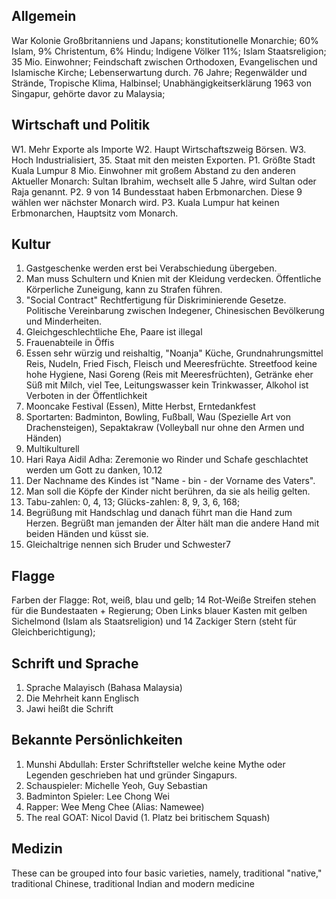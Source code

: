 ## Allgemein
War Kolonie Großbritanniens und Japans;
konstitutionelle Monarchie; 
60% Islam, 9% Christentum, 6% Hindu; 
Indigene Völker 11%;
Islam Staatsreligion;
35 Mio. Einwohner; 
Feindschaft zwischen Orthodoxen, Evangelischen und Islamische Kirche;
Lebenserwartung durch. 76 Jahre;
Regenwälder und Strände, Tropische Klima, Halbinsel;
Unabhängigkeitserklärung 1963 von Singapur, gehörte davor zu Malaysia;
## Wirtschaft und Politik
W1. Mehr Exporte als Importe
W2. Haupt Wirtschaftszweig Börsen.
W3. Hoch Industrialisiert, 35. Staat mit den meisten Exporten. 
P1. Größte Stadt Kuala Lumpur 8 Mio. Einwohner mit großem Abstand zu den anderen
	Aktueller Monarch: Sultan Ibrahim, wechselt alle 5 Jahre, wird Sultan oder Raja genannt.
P2. 9 von 14 Bundesstaat haben Erbmonarchen. Diese 9 wählen wer nächster Monarch wird. 
P3. Kuala Lumpur hat keinen Erbmonarchen, Hauptsitz vom Monarch.
## Kultur
1. Gastgeschenke werden erst bei Verabschiedung übergeben. 
2. Man muss Schultern und Knien mit der Kleidung verdecken. Öffentliche Körperliche Zuneigung, kann zu Strafen führen. 
3. "Social Contract" Rechtfertigung für Diskriminierende Gesetze. Politische Vereinbarung zwischen Indegener, Chinesischen Bevölkerung und Minderheiten.
4. Gleichgeschlechtliche Ehe, Paare ist illegal
5. Frauenabteile in Öffis
6. Essen sehr würzig und reishaltig, "Noanja" Küche, Grundnahrungsmittel Reis, Nudeln, Fried Fisch, Fleisch und Meeresfrüchte. Streetfood keine hohe Hygiene, Nasi Goreng (Reis mit Meeresfrüchten), Getränke eher Süß mit Milch, viel Tee, Leitungswasser kein Trinkwasser, Alkohol ist Verboten in der Öffentlichkeit
7. Mooncake Festival (Essen), Mitte Herbst, Erntedankfest
8. Sportarten: Badminton, Bowling, Fußball, Wau (Spezielle Art von Drachensteigen), 
   Sepaktakraw (Volleyball nur ohne den Armen und Händen)
9. Multikulturell
10. Hari Raya Aidil Adha: Zeremonie wo Rinder und Schafe geschlachtet werden um Gott zu danken, 10.12
11. Der Nachname des Kindes ist "Name - bin - der Vorname des Vaters". 
12. Man soll die Köpfe der Kinder nicht berühren, da sie als heilig gelten. 
13. Tabu-zahlen: 0, 4, 13; Glücks-zahlen: 8, 9, 3, 6, 168;
14. Begrüßung mit Handschlag und danach führt man die Hand zum Herzen. Begrüßt man jemanden der Älter hält man die andere Hand mit beiden Händen und küsst sie.
15. Gleichaltrige nennen sich Bruder und Schwester7

## Flagge
Farben der Flagge: Rot, weiß, blau und gelb; 
14 Rot-Weiße Streifen stehen für die Bundestaaten + Regierung;
Oben Links blauer Kasten mit gelben Sichelmond (Islam als Staatsreligion) und 14 Zackiger Stern (steht für Gleichberichtigung);

## Schrift und Sprache
1. Sprache Malayisch (Bahasa Malaysia)
2. Die Mehrheit kann Englisch
3. Jawi heißt die Schrift
## Bekannte Persönlichkeiten
1. Munshi Abdullah: Erster Schriftsteller welche keine Mythe oder Legenden geschrieben hat und gründer Singapurs.
2. Schauspieler: Michelle Yeoh, Guy Sebastian
3. Badminton Spieler:  Lee Chong Wei
4. Rapper: Wee Meng Chee (Alias: Namewee)
5. The real GOAT: Nicol David (1. Platz bei britischem Squash)

## Medizin
These can be grouped into four basic varieties, namely, traditional "native," traditional Chinese, traditional Indian and modern medicine

